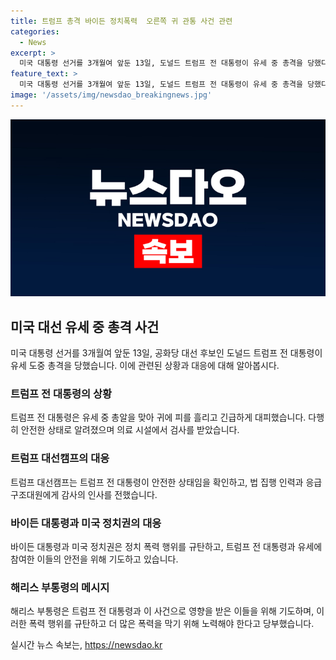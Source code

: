 ```yaml
---
title: 트럼프 총격 바이든 정치폭력  오른쪽 귀 관통 사건 관련
categories:
  - News
excerpt: >
  미국 대통령 선거를 3개월여 앞둔 13일, 도널드 트럼프 전 대통령이 유세 중 총격을 당했다. 트럼프는 경호원에 보호를 받으며 위험에서 대피했고, 총알을 귀에 스쳤지만 안전한 상태로 알려졌다. 사건은 암살시도로 인정되며, 조 바이든 대통령은 정치 폭력을 규탄하고 트럼프와 가족에게 안전을 기원했다. 추가 조사가 이루어지고 있으며, 폭력이 더 이상 확산되지 않도록 대응해야 한다는 메시지도 전했다.
feature_text: >
  미국 대통령 선거를 3개월여 앞둔 13일, 도널드 트럼프 전 대통령이 유세 중 총격을 당했다. 트럼프는 경호원에 보호를 받으며 위험에서 대피했고, 총알을 귀에 스쳤지만 안전한 상태로 알려졌다. 사건은 암살시도로 인정되며, 조 바이든 대통령은 정치 폭력을 규탄하고 트럼프와 가족에게 안전을 기원했다. 추가 조사가 이루어지고 있으며, 폭력이 더 이상 확산되지 않도록 대응해야 한다는 메시지도 전했다.
image: '/assets/img/newsdao_breakingnews.jpg'
---
```


<p><img src="/assets/img/newsdao_breakingnews.jpg" alt="ontimetimes 속보" /></p>

<h2 data-ke-size="size26">미국 대선 유세 중 총격 사건</h2>

<p data-ke-size="size16">미국 대통령 선거를 3개월여 앞둔 13일, 공화당 대선 후보인 도널드 트럼프 전 대통령이 유세 도중 총격을 당했습니다. 이에 관련된 상황과 대응에 대해 알아봅시다.</p>

<h3>트럼프 전 대통령의 상황</h3>

<p data-ke-size="size16">트럼프 전 대통령은 유세 중 총알을 맞아 귀에 피를 흘리고 긴급하게 대피했습니다. 다행히 안전한 상태로 알려졌으며 의료 시설에서 검사를 받았습니다.</p>

<h3>트럼프 대선캠프의 대응</h3>

<p data-ke-size="size16">트럼프 대선캠프는 트럼프 전 대통령이 안전한 상태임을 확인하고, 법 집행 인력과 응급구조대원에게 감사의 인사를 전했습니다.</p>

<h3>바이든 대통령과 미국 정치권의 대응</h3>

<p data-ke-size="size16">바이든 대통령과 미국 정치권은 정치 폭력 행위를 규탄하고, 트럼프 전 대통령과 유세에 참여한 이들의 안전을 위해 기도하고 있습니다.</p>

<h3>해리스 부통령의 메시지</h3>

<p data-ke-size="size16">해리스 부통령은 트럼프 전 대통령과 이 사건으로 영향을 받은 이들을 위해 기도하며, 이러한 폭력 행위를 규탄하고 더 많은 폭력을 막기 위해 노력해야 한다고 당부했습니다.</p>
실시간 뉴스 속보는, <a href="https://newsdao.kr" rel="dofollow">https://newsdao.kr</a>


